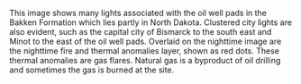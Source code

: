 This image shows many lights associated with the oil well pads in the Bakken Formation which lies partly in North Dakota. Clustered city lights are also evident, such as the capital city of Bismarck to the south east and Minot to the east of the oil well pads. Overlaid on the nighttime image are the nighttime fire and thermal anomalies layer, shown as red dots. These thermal anomalies are gas flares. Natural gas is a byproduct of oil drilling and sometimes the gas is burned at the site.